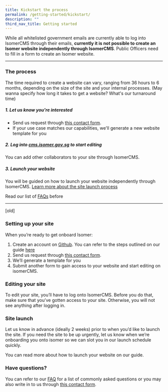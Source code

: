 ```yaml
---
title: Kickstart the process
permalink: /getting-started/kickstart/
description: ""
third_nav_title: Getting started
---
```

While all whitelisted government emails are currently able to log into IsomerCMS through their emails, **currently it is not possible to create an Isomer website independently through IsomerCMS**. Public Officers need to fill in a form to create an Isomer website.

---

### The process
The time required to create a website can vary, ranging from 36 hours to 6 months, depending on the size of the site and your internal processes. (May wanna specify how long it takes to get a website? What's our turnaround time)

##### 1. Let us know you're interested

- Send us request through [this contact form](https://go.gov.sg/isomer-contact/).
- If your use case matches our capabilities, we'll generate a new website template for you


##### 2. Log into [cms.isomer.gov.sg](https://cms.isomer.gov.sg/sites) to start editing
You can add other collaborators to your site through IsomerCMS.

##### 3. Launch your website

You will be guided on how to launch your website independently through IsomerCMS. [Learn more about the site launch process](www.google.com)

Read our list of [FAQs]() before 

---
[old]

### Setting up your site

When you’re ready to get onboard Isomer:

1.  Create an account on&nbsp;[Github](https://www.github.com/). You can refer to the steps outlined on our guide&nbsp;[here](https://guide.isomer.gov.sg/)
2.  Send us request through&nbsp;[this contact form](https://go.gov.sg/isomer-contact/).
3.  We’ll generate a template for you
4.  Submit another form to gain access to your website and start editing on isomerCMS.

### Editing your site

To edit your site, you’ll have to log onto IsomerCMS. Before you do that, make sure that you’ve gotten access to your site. Otherwise, you will not see anything after logging in.

### Site launch

Let us know in advance (ideally 2 weeks) prior to when you’d like to launch the site. If you need the site to be up urgently, let us know when we’re onboarding you onto isomer so we can slot you in our launch schedule quickly.

You can read more about how to launch your website on our guide.

### Have questions?

You can refer to our&nbsp;[FAQ](https://www.isomer.gov.sg/faq/)&nbsp;for a list of commonly asked questions or you may also write in to us through&nbsp;[this contact form](https://go.gov.sg/isomer-contact).
